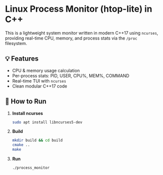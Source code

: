 # Linux Process Monitor (htop-lite) in C++

This is a lightweight system monitor written in modern C++17 using `ncurses`, providing real-time CPU, memory, and process stats via the `/proc` filesystem.

## 💡 Features

- CPU & memory usage calculation
- Per-process stats: PID, USER, CPU%, MEM%, COMMAND
- Real-time TUI with `ncurses`
- Clean modular C++17 code

## 🧪 How to Run

1. **Install ncurses**
	```bash
	sudo apt install libncurses5-dev
	```

2. **Build**
	```bash
	mkdir build && cd build
	cmake ..
	make
	```
	
2. **Run**
	```bash
	./process_monitor
	```